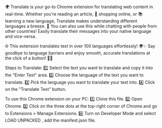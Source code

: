 🌍 Translate is your go-to Chrome extension for translating web content in real-time. Whether you're reading an article, 🛒 shopping online,
or 📚 learning a new language, Translate makes understanding different languages a breeze.
💬 You can also use this while chatting with people from other countries! Easily translate their messages into your native language and vice-versa.

🌐 This extension translates text in over 100 languages effortlessly! 🌍✨
Say goodbye to language barriers and enjoy smooth, accurate translations at the click of a button! 💬🚀

Steps to Translate:
1️⃣ Select the text you want to translate and copy it into the "Enter Text" area.
2️⃣ Choose the language of the text you want to translate.
3️⃣ Pick the language you want to translate your text into.
4️⃣ Click on the "Translate Text" button.

To use this Chrome extension on your PC:
1️⃣ Clone this file.
2️⃣ Open Chrome.
3️⃣ Click on the three dots at the top-right corner of Chrome and go to Extensions > Manage Extensions.
4️⃣ Turn on Developer Mode and select LOAD UNPACKED , add the manifest.json file.


